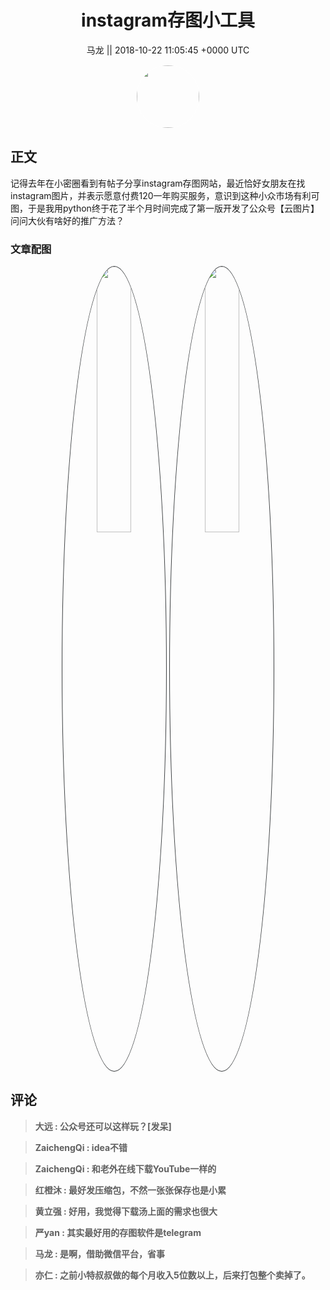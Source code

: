 <h1 align="center">instagram存图小工具</h1>




<p align="center">
    <a>马龙 || 2018-10-22 11:05:45 &#43;0000 UTC</a>
</p>

<div align="center">
    <img src="https://images.zsxq.com/FkBPzP7jrvdH1Na0wUUk-gucCW6h?e=1590940799&amp;token=kIxbL07-8jAj8w1n4s9zv64FuZZNEATmlU_Vm6zD:Bu0iwRkt-J6alrdrUlNeI-U64Lo=" width="100" height="100" style="border:1px solid;border-radius:50%; color:#ffffff"/>
</div>




## 正文

<div>
记得去年在小密圈看到有帖子分享instagram存图网站，最近恰好女朋友在找instagram图片，并表示愿意付费120一年购买服务，意识到这种小众市场有利可图，于是我用python终于花了半个月时间完成了第一版开发了公众号【云图片】 问问大伙有啥好的推广方法？
</div>

### 文章配图

<div class="image" align="center">

<img src="https://images.zsxq.com/FqWevFLkyBtzdM98qg3ZVbWl4PDK?e=1590940799&amp;token=kIxbL07-8jAj8w1n4s9zv64FuZZNEATmlU_Vm6zD:O08Rk_QpHvjw-BQ4kyu1gycrNsI=" width="33%" height="33%" style="border:1px solid;border-radius:50%; color:#3c3f41"/>

<img src="https://images.zsxq.com/Fh9H20m2IKWwX15xuYjvVNtn9zAf?e=1590940799&amp;token=kIxbL07-8jAj8w1n4s9zv64FuZZNEATmlU_Vm6zD:LO_ir38QwvL_vRgFRWbseeTPX5E=" width="33%" height="33%" style="border:1px solid;border-radius:50%; color:#3c3f41"/>

</div>


## 评论

<div align="left">
<div>

<blockquote >
<span> <strong>大远 : 公众号还可以这样玩？[发呆] </strong></span>
</blockquote>

<blockquote >
<span> <strong>ZaichengQi : idea不错 </strong></span>
</blockquote>

<blockquote >
<span> <strong>ZaichengQi : 和老外在线下载YouTube一样的 </strong></span>
</blockquote>

<blockquote >
<span> <strong>红橙沐 : 最好发压缩包，不然一张张保存也是小累 </strong></span>
</blockquote>

<blockquote >
<span> <strong>黄立强 : 好用，我觉得下载汤上面的需求也很大 </strong></span>
</blockquote>

<blockquote >
<span> <strong>严yan : 其实最好用的存图软件是telegram </strong></span>
</blockquote>

<blockquote >
<span> <strong>马龙 : 是啊，借助微信平台，省事 </strong></span>
</blockquote>

<blockquote >
<span> <strong>亦仁 : 之前小特叔叔做的每个月收入5位数以上，后来打包整个卖掉了。 </strong></span>
</blockquote>

</div>
</div>